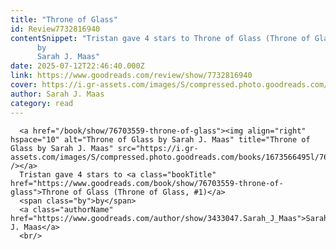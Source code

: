 ```yaml
---
title: "Throne of Glass"
id: Review7732816940
contentSnippet: "Tristan gave 4 stars to Throne of Glass (Throne of Glass, #1)
      by
      Sarah J. Maas"
date: 2025-07-12T22:46:40.000Z
link: https://www.goodreads.com/review/show/7732816940
cover: https://i.gr-assets.com/images/S/compressed.photo.goodreads.com/books/1673566495l/76703559._MY75_.jpg
author: Sarah J. Maas
category: read
---
```


      
      <a href="/book/show/76703559-throne-of-glass"><img align="right" hspace="10" alt="Throne of Glass by Sarah J. Maas" title="Throne of Glass by Sarah J. Maas" src="https://i.gr-assets.com/images/S/compressed.photo.goodreads.com/books/1673566495l/76703559._SY75_.jpg" /></a>
      Tristan gave 4 stars to <a class="bookTitle" href="https://www.goodreads.com/book/show/76703559-throne-of-glass">Throne of Glass (Throne of Glass, #1)</a>
      <span class="by">by</span>
      <a class="authorName" href="https://www.goodreads.com/author/show/3433047.Sarah_J_Maas">Sarah J. Maas</a>
      <br/>